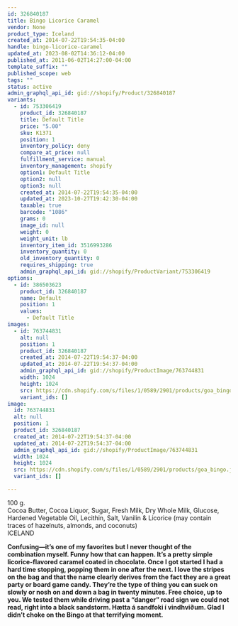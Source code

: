 ```yaml
---
id: 326840187
title: Bingo Licorice Caramel
vendor: None
product_type: Iceland
created_at: 2014-07-22T19:54:35-04:00
handle: bingo-licorice-caramel
updated_at: 2023-08-02T14:36:12-04:00
published_at: 2011-06-02T14:27:00-04:00
template_suffix: ""
published_scope: web
tags: ""
status: active
admin_graphql_api_id: gid://shopify/Product/326840187
variants:
  - id: 753306419
    product_id: 326840187
    title: Default Title
    price: "5.00"
    sku: K1371
    position: 1
    inventory_policy: deny
    compare_at_price: null
    fulfillment_service: manual
    inventory_management: shopify
    option1: Default Title
    option2: null
    option3: null
    created_at: 2014-07-22T19:54:35-04:00
    updated_at: 2023-10-27T19:42:30-04:00
    taxable: true
    barcode: "1086"
    grams: 0
    image_id: null
    weight: 0
    weight_unit: lb
    inventory_item_id: 3516993286
    inventory_quantity: 0
    old_inventory_quantity: 0
    requires_shipping: true
    admin_graphql_api_id: gid://shopify/ProductVariant/753306419
options:
  - id: 386503623
    product_id: 326840187
    name: Default
    position: 1
    values:
      - Default Title
images:
  - id: 763744831
    alt: null
    position: 1
    product_id: 326840187
    created_at: 2014-07-22T19:54:37-04:00
    updated_at: 2014-07-22T19:54:37-04:00
    admin_graphql_api_id: gid://shopify/ProductImage/763744831
    width: 1024
    height: 1024
    src: https://cdn.shopify.com/s/files/1/0589/2901/products/goa_bingo.jpeg?v=1406073277
    variant_ids: []
image:
  id: 763744831
  alt: null
  position: 1
  product_id: 326840187
  created_at: 2014-07-22T19:54:37-04:00
  updated_at: 2014-07-22T19:54:37-04:00
  admin_graphql_api_id: gid://shopify/ProductImage/763744831
  width: 1024
  height: 1024
  src: https://cdn.shopify.com/s/files/1/0589/2901/products/goa_bingo.jpeg?v=1406073277
  variant_ids: []

---
```


100 g.  
Cocoa Butter, Cocoa Liquor, Sugar, Fresh Milk, Dry Whole Milk, Glucose, Hardened Vegetable Oil, Lecithin, Salt, Vanilin & Licorice (may contain traces of hazelnuts, almonds, and coconuts)  
ICELAND

**Confusing—it’s one of my favorites but I never thought of the combination myself. Funny how that can happen. It’s a pretty simple licorice-flavored caramel coated in chocolate. Once I got started I had a hard time stopping, popping them in one after the next. I love the stripes on the bag and that the name clearly derives from the fact they are a great party or board game candy. They’re the type of thing you can suck on slowly or nosh on and down a bag in twenty minutes. Free choice, up to you. We tested them while driving past a “danger” road sign we could not read, right into a black sandstorm. Hætta á sandfoki í vindhvi∂um. Glad I didn’t choke on the Bingo at that terrifying moment.**